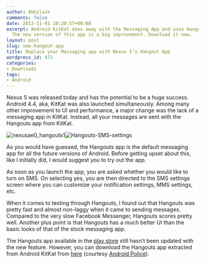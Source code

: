 ```yaml
---
author: Abhilash
comments: false
date: 2013-11-01 10:20:57+00:00
excerpt: Android KitKat does away with the Messaging App and uses Hangouts app instead.
  The new version of this app is a big improvement. Download it now.
layout: post
slug: new-hangout-app
title: Replace your Messaging app with Nexus 5’s Hangout App
wordpress_id: 471
categories:
- Downloads
tags:
- Android
---
```


Nexus 5 was released today and has the potential to be a huge success. Android 4.4, aka, KitKat was also launched simultaneously. Among many other improvement to UI and performance, a major change was the lack of a messaging app in KitKat. Instead, all your messages are sent with the Hangouts app from KitKat.


![nexusae0_hangouts1](http://img.techcovered.org/tc/nexusae0_hangouts1.png)![Hangouts-SMS-settings](http://img.techcovered.org/tc/Hangouts-SMS-settings.png)


As you would have guessed, the Hangouts app is the default messaging app for all the future versions of Android. Before getting upset about this, like I initially did, I would suggest you to try out the app.

As soon as you launch the app, you are asked whether you would like to turn on SMS. On selecting yes, you are then directed to the SMS settings screen where you can customize your notification settings, MMS settings, etc.

When it comes to texting through Hangouts, I found out that Hangouts was pretty fast and almost non-laggy when it came to sending messages. Compared to the very slow Facebook Messenger, Hangouts scores pretty well. Another plus point is that Hangouts has a much better UI than the basic looks of that of the stock messaging app.

The Hangouts app available in the [play store](https://play.google.com/store/apps/details?id=com.google.android.talk) still hasn’t been updated with the new feature. However, you can download the Hangouts app extracted from Android KitKat from [here](http://www.androidfilehost.com/?fid=23203820527944613) (courtesy [Android Police](http://www.androidpolice.com/2013/10/31/apk-download-hangouts-1-3-support-sms-animated-gifs-location-sharing/)).
